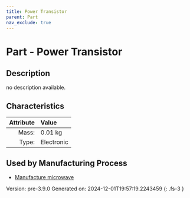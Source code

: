 ```yaml
---
title: Power Transistor
parent: Part
nav_exclude: true
---
```

# Part - Power Transistor

## Description
no description available.

## Characteristics

| Attribute      | Value |
|--------:|:------|
|Mass:|0.01 kg|
|Type:|Electronic|


## Used by Manufacturing Process

- [Manufacture microwave](../process/manufacture-microwave.html)


Version: pre-3.9.0 Generated on: 2024-12-01T19:57:19.2243459
{: .fs-3 }

